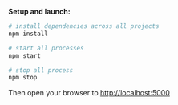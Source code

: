 **Setup and launch:**

```bash
# install dependencies across all projects
npm install

# start all processes
npm start

# stop all process
npm stop
```

Then open your browser to [http://localhost:5000](http://localhost:5000)
